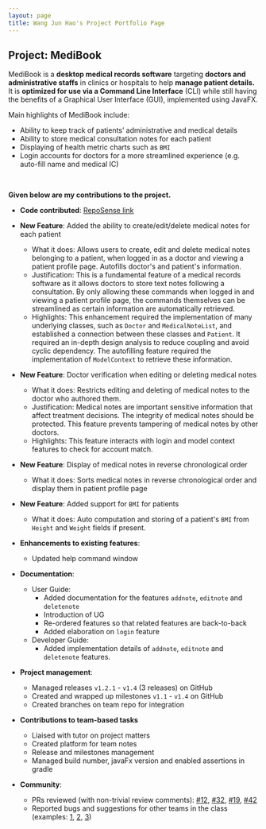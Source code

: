 ```yaml
---
layout: page
title: Wang Jun Hao's Project Portfolio Page
---
```


## Project: MediBook

MediBook is a **desktop medical records software** targeting **doctors and administrative staffs** in clinics or hospitals to 
help **manage patient details.** It is **optimized for use via a Command Line Interface** (CLI) while 
still having the benefits of a Graphical User Interface (GUI), implemented using JavaFX.

Main highlights of MediBook include:
* Ability to keep track of patients’ administrative and medical details
* Ability to store medical consultation notes for each patient
* Displaying of health metric charts such as `BMI`
* Login accounts for doctors for a more streamlined experience (e.g. auto-fill name and medical IC)

<br/>

**Given below are my contributions to the project.**

* **Code contributed**: [RepoSense link](https://nus-cs2103-ay2021s1.github.io/tp-dashboard/#breakdown=true&search=wang-jun-hao)

* **New Feature**: Added the ability to create/edit/delete medical notes for each patient
  * What it does: Allows users to create, edit and delete medical notes belonging to a patient, when logged in as a doctor
  and viewing a patient profile page. Autofills doctor's and patient's information.
  * Justification: This is a fundamental feature of a medical records software as it allows doctors to store text notes 
  following a consultation. By only allowing these commands when logged in and viewing a patient profile page, the 
  commands themselves can be streamlined as certain information are automatically retrieved.
  * Highlights: This enhancement required the implementation of many underlying classes, such as `Doctor` and
  `MedicalNoteList`, and established a connection between these classes and `Patient`. It required an in-depth design analysis 
  to reduce coupling and avoid cyclic dependency. The autofilling feature required the implementation of `ModelContext` 
  to retrieve these information.


* **New Feature**: Doctor verification when editing or deleting medical notes
  * What it does: Restricts editing and deleting of medical notes to the doctor who authored them.
  * Justification: Medical notes are important sensitive information that affect treatment decisions. The integrity of
  medical notes should be protected. This feature prevents tampering of medical notes by other doctors.
  * Highlights: This feature interacts with login and model context features to check for account match.


* **New Feature**: Display of medical notes in reverse chronological order
  * What it does: Sorts medical notes in reverse chronological order and display them in patient profile page

* **New Feature**: Added support for `BMI` for patients
  * What it does: Auto computation and storing of a patient's `BMI` from `Height` and `Weight` fields if present.

* **Enhancements to existing features**:
  * Updated help command window
  
* **Documentation**:
  * User Guide:
    * Added documentation for the features `addnote`, `editnote` and `deletenote`
    * Introduction of UG    
    * Re-ordered features so that related features are back-to-back
    * Added elaboration on `login` feature
  * Developer Guide:
    * Added implementation details of `addnote`, `editnote` and `deletenote` features.

* **Project management**:
  * Managed releases `v1.2.1` - `v1.4` (3 releases) on GitHub
  * Created and wrapped up milestones `v1.1` - `v1.4` on GitHub
  * Created branches on team repo for integration

* **Contributions to team-based tasks**
  * Liaised with tutor on project matters
  * Created platform for team notes
  * Release and milestones management
  * Managed build number, javaFx version and enabled assertions in gradle

* **Community**:
  * PRs reviewed (with non-trivial review comments): [\#12](), [\#32](), [\#19](), [\#42]()
  * Reported bugs and suggestions for other teams in the class (examples: [1](), [2](), [3]())
